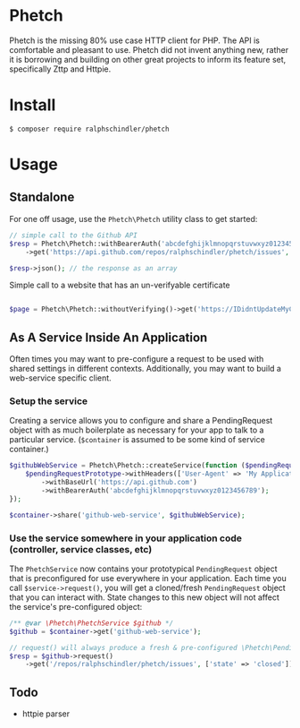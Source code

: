 # Phetch

Phetch is the missing 80% use case HTTP client for PHP. The API is
comfortable and pleasant to use. Phetch did not invent anything new,
rather it is borrowing and building on other great projects to inform
its feature set, specifically Zttp and Httpie.

# Install

```
$ composer require ralphschindler/phetch
```

# Usage

## Standalone

For one off usage, use the `Phetch\Phetch` utility class to get started:

```php
// simple call to the Github API
$resp = Phetch\Phetch::withBearerAuth('abcdefghijklmnopqrstuvwxyz0123456789')
    ->get('https://api.github.com/repos/ralphschindler/phetch/issues', ['state' => 'all']);

$resp->json(); // the response as an array
```

Simple call to a website that has an un-verifyable certificate

```php

$page = Phetch\Phetch::withoutVerifying()->get('https://IDidntUpdateMyCert.org')->body();
```

## As A Service Inside An Application

Often times you may want to pre-configure a request to be used with shared
settings in different contexts. Additionally, you may want to build a
web-service specific client.

### Setup the service

Creating a service allows you to configure and share a PendingRequest object
with as much boilerplate as necessary for your app to talk to a particular
service. (`$container` is assumed to be some kind of service container.)

```php
$githubWebService = Phetch\Phetch::createService(function ($pendingRequestPrototype) {
    $pendingRequestPrototype->withHeaders(['User-Agent' => 'My Applications Http Client v1.0.0'])
        ->withBaseUrl('https://api.github.com')
        ->withBearerAuth('abcdefghijklmnopqrstuvwxyz0123456789');
});

$container->share('github-web-service', $githubWebService);
```

### Use the service somewhere in your application code (controller, service classes, etc)

The `PhetchService` now contains your prototypical `PendingRequest`
object that is preconfigured for use everywhere in your application. Each time
you call `$service->request()`, you will get a cloned/fresh `PendingRequest`
object that you can interact with. State changes to this new object will
not affect the service's pre-configured object:

```php
/** @var \Phetch\PhetchService $github */
$github = $container->get('github-web-service');

// request() will always produce a fresh & pre-configured \Phetch\PendingRequest
$resp = $github->request()
    ->get('/repos/ralphschindler/phetch/issues', ['state' => 'closed']);
```


## Todo


- httpie parser
